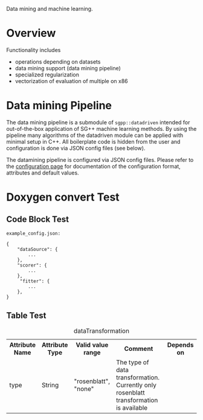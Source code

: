 Data mining and machine learning.

# Overview
Functionality includes
- operations depending on datasets
- data mining support (data mining pipeline)
- specialized regularization
- vectorization of evaluation of multiple on x86

# Data mining Pipeline

The data mining pipeline is a submodule of `sgpp::datadriven` intended for
out-of-the-box application of SG++ machine learning methods.
By using the pipeline many algorithms of the
datadriven module can be applied with minimal setup in C++. All boilerplate code
is hidden from the user and configuration is done via JSON config files
(see below).

The datamining pipeline is configured via JSON config files. Please refer to
the [configuration page](https://github.com/SGpp/SGpp/wiki/?)
for documentation of the configuration format, attributes and default values.

# Doxygen convert Test

## Code Block Test

```
example_config.json:

{
    "dataSource": {
        ...
    },
    "scorer": {
        ...
    },
     "fitter": {
        ...
    },
}
```

## Table Test

<table>
<caption>dataTransformation</caption>
<tr><th>Attribute Name</th><th>Attribute Type</th><th>Valid value range<th>Comment</th><th>Depends on</th></tr>
<tr><td>type</td><td>String</td><td>"rosenblatt", "none"</td><td>The type of data transformation. Currently only rosenblatt transformation is available</td><td></td></tr>
</table>
